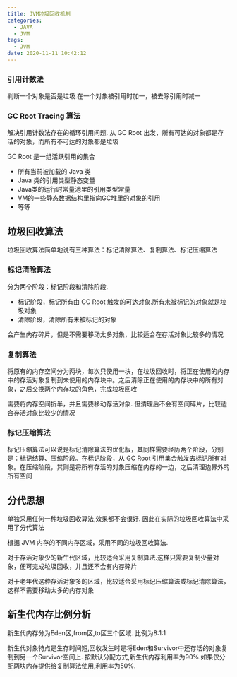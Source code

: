 ```yaml
---
title: JVM垃圾回收机制
categories:
  - JAVA
  - JVM
tags:
  - JVM
date: 2020-11-11 10:42:12
---
```



### 引用计数法

判断一个对象是否是垃圾.在一个对象被引用时加一，被去除引用时减一

### GC Root Tracing 算法

解决引用计数法存在的循环引用问题. 从 GC Root 出发，所有可达的对象都是存活的对象，而所有不可达的对象都是垃圾

GC Root 是一组活跃引用的集合

- 所有当前被加载的 Java 类
- Java 类的引用类型静态变量
- Java类的运行时常量池里的引用类型常量
- VM的一些静态数据结构里指向GC堆里的对象的引用
- 等等

## 垃圾回收算法

垃圾回收算法简单地说有三种算法：标记清除算法、复制算法、标记压缩算法

### 标记清除算法

分为两个阶段：标记阶段和清除阶段.

- 标记阶段，标记所有由 GC Root 触发的可达对象.所有未被标记的对象就是垃圾对象
- 清除阶段，清除所有未被标记的对象

会产生内存碎片，但是不需要移动太多对象，比较适合在存活对象比较多的情况

### 复制算法

将原有的内存空间分为两块，每次只使用一块，在垃圾回收时，将正在使用的内存中的存活对象复制到未使用的内存块中。之后清除正在使用的内存块中的所有对象，之后交换两个内存块的角色，完成垃圾回收

需要将内存空间折半，并且需要移动存活对象. 但清理后不会有空间碎片，比较适合存活对象比较少的情况
<!--more-->
### 标记压缩算法

标记压缩算法可以说是标记清除算法的优化版，其同样需要经历两个阶段，分别是：标记结算、压缩阶段。在标记阶段，从 GC Root 引用集合触发去标记所有对象。在压缩阶段，其则是将所有存活的对象压缩在内存的一边，之后清理边界外的所有空间

## 分代思想

单独采用任何一种垃圾回收算法,效果都不会很好. 因此在实际的垃圾回收算法中采用了分代算法

根据 JVM 内存的不同内存区域，采用不同的垃圾回收算法.

对于存活对象少的新生代区域，比较适合采用复制算法.这样只需要复制少量对象，便可完成垃圾回收，并且还不会有内存碎片

对于老年代这种存活对象多的区域，比较适合采用标记压缩算法或标记清除算法，这样不需要移动太多的内存对象

## 新生代内存比例分析

新生代内存分为Eden区,from区,to区三个区域. 比例为8:1:1

新生代对象特点是生存时间短,回收发生时是将Eden和Survivor中还存活的对象复制到另一个Survivor空间上. 按默认分配方式,新生代内存利用率为90%.如果仅分配两块内存提供给复制算法使用,利用率为50%.

